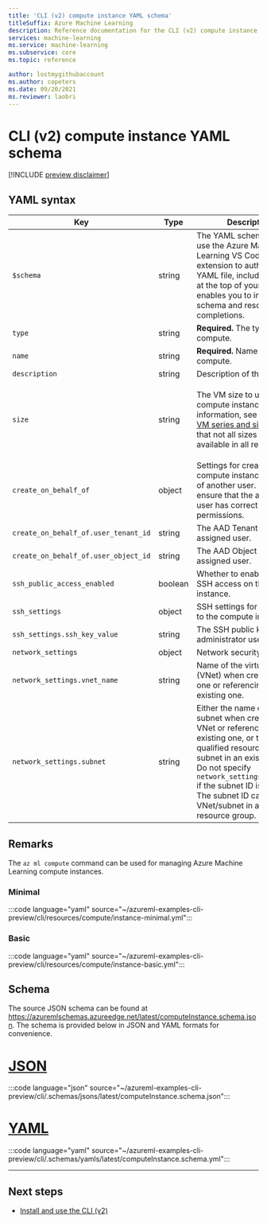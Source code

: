 ```yaml
---
title: 'CLI (v2) compute instance YAML schema'
titleSuffix: Azure Machine Learning
description: Reference documentation for the CLI (v2) compute instance YAML schema.
services: machine-learning
ms.service: machine-learning
ms.subservice: core
ms.topic: reference

author: lostmygithubaccount
ms.author: copeters
ms.date: 09/20/2021
ms.reviewer: laobri
---
```


# CLI (v2) compute instance YAML schema

[!INCLUDE [preview disclaimer](../../includes/machine-learning-preview-generic-disclaimer.md)]

## YAML syntax

| Key | Type | Description | Allowed values | Default value |
| --- | ---- | ----------- | -------------- | ------- |
| `$schema` | string | The YAML schema. If you use the Azure Machine Learning VS Code extension to author the YAML file, including `$schema` at the top of your file enables you to invoke schema and resource completions. | | |
| `type` | string | **Required.** The type of compute. | `computeinstance` | |
| `name` | string | **Required.** Name of the compute. | | |
| `description` | string | Description of the compute. | | |
| `size` | string | The VM size to use for the compute instance. For more information, see [Supported VM series and sizes](concept-compute-target.md#supported-vm-series-and-sizes). Note that not all sizes are available in all regions. | For the list of supported sizes in a given region, please use the `az ml compute list-sizes` command.  | `Standard_DS3_v2` |
| `create_on_behalf_of` | object | Settings for creating the compute instance on behalf of another user. Please ensure that the assigned user has correct RBAC permissions. |  |  |
| `create_on_behalf_of.user_tenant_id` | string | The AAD Tenant ID of the assigned user. |  |  |
| `create_on_behalf_of.user_object_id` | string | The AAD Object ID of the assigned user. |  |  |
| `ssh_public_access_enabled` | boolean | Whether to enable public SSH access on the compute instance. | | `false` |
| `ssh_settings` | object | SSH settings for connecting to the compute instance. | | |
| `ssh_settings.ssh_key_value` | string | The SSH public key of the administrator user account. | | |
| `network_settings` | object | Network security settings. | | |
| `network_settings.vnet_name` | string | Name of the virtual network (VNet) when creating a new one or referencing an existing one. | | |
| `network_settings.subnet` | string | Either the name of the subnet when creating a new VNet or referencing an existing one, or the fully qualified resource ID of a subnet in an existing VNet. Do not specify `network_settings.vnet_name` if the subnet ID is specified. The subnet ID can refer to a VNet/subnet in another resource group. | | |

## Remarks

The `az ml compute` command can be used for managing Azure Machine Learning compute instances.

### Minimal

:::code language="yaml" source="~/azureml-examples-cli-preview/cli/resources/compute/instance-minimal.yml":::

### Basic

:::code language="yaml" source="~/azureml-examples-cli-preview/cli/resources/compute/instance-basic.yml":::

## Schema

The source JSON schema can be found at https://azuremlschemas.azureedge.net/latest/computeInstance.schema.json. The schema is provided below in JSON and YAML formats for convenience.

# [JSON](#tab/json)

:::code language="json" source="~/azureml-examples-cli-preview/cli/.schemas/jsons/latest/computeInstance.schema.json":::

# [YAML](#tab/yaml)

:::code language="yaml" source="~/azureml-examples-cli-preview/cli/.schemas/yamls/latest/computeInstance.schema.yml":::

---

## Next steps

- [Install and use the CLI (v2)](how-to-configure-cli.md)
